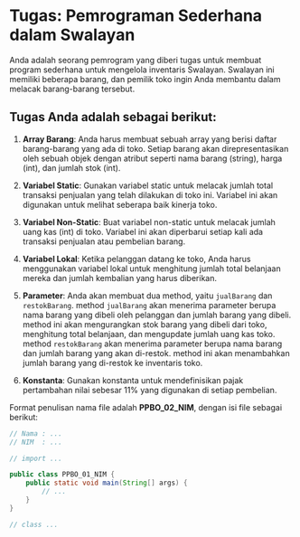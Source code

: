 # Tugas: Pemrograman Sederhana dalam Swalayan

Anda adalah seorang pemrogram yang diberi tugas untuk membuat program sederhana untuk mengelola inventaris Swalayan. Swalayan ini memiliki beberapa barang, dan pemilik toko ingin Anda membantu dalam melacak barang-barang tersebut.

## Tugas Anda adalah sebagai berikut:

1. **Array Barang**: Anda harus membuat sebuah array yang berisi daftar barang-barang yang ada di toko. Setiap barang akan direpresentasikan oleh sebuah objek dengan atribut seperti nama barang (string), harga (int), dan jumlah stok (int).

2. **Variabel Static**: Gunakan variabel static untuk melacak jumlah total transaksi penjualan yang telah dilakukan di toko ini. Variabel ini akan digunakan untuk melihat seberapa baik kinerja toko.

3. **Variabel Non-Static**: Buat variabel non-static untuk melacak jumlah uang kas (int) di toko. Variabel ini akan diperbarui setiap kali ada transaksi penjualan atau pembelian barang.

4. **Variabel Lokal**: Ketika pelanggan datang ke toko, Anda harus menggunakan variabel lokal untuk menghitung jumlah total belanjaan mereka dan jumlah kembalian yang harus diberikan.

5. **Parameter**: Anda akan membuat dua method, yaitu `jualBarang` dan `restokBarang`. method `jualBarang` akan menerima parameter berupa nama barang yang dibeli oleh pelanggan dan jumlah barang yang dibeli. method ini akan mengurangkan stok barang yang dibeli dari toko, menghitung total belanjaan, dan mengupdate jumlah uang kas toko. method `restokBarang` akan menerima parameter berupa nama barang dan jumlah barang yang akan di-restok. method ini akan menambahkan jumlah barang yang di-restok ke inventaris toko.

6. **Konstanta**: Gunakan konstanta untuk mendefinisikan pajak pertambahan nilai sebesar 11% yang digunakan di setiap pembelian.

Format penulisan nama file adalah **PPBO_02_NIM**, dengan isi file sebagai berikut:
```java
// Nama : ...
// NIM  : ...

// import ...

public class PPBO_01_NIM {
    public static void main(String[] args) {
        // ...
    }
}

// class ...
